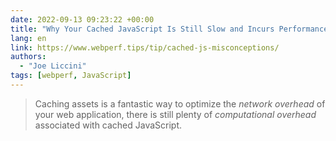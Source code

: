 ```yaml
---
date: 2022-09-13 09:23:22 +00:00
title: "Why Your Cached JavaScript Is Still Slow and Incurs Performance Overhead"
lang: en
link: https://www.webperf.tips/tip/cached-js-misconceptions/
authors:
  - "Joe Liccini"
tags: [webperf, JavaScript]
---
```


> Caching assets is a fantastic way to optimize the *network overhead* of your web application, there is still plenty of *computational overhead* associated with cached JavaScript.
